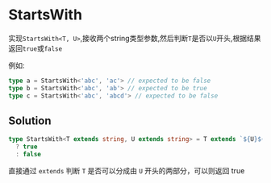 # StartsWith

实现`StartsWith<T, U>`,接收两个string类型参数,然后判断`T`是否以`U`开头,根据结果返回`true`或`false`

例如:

```typescript
type a = StartsWith<'abc', 'ac'> // expected to be false
type b = StartsWith<'abc', 'ab'> // expected to be true
type c = StartsWith<'abc', 'abcd'> // expected to be false
```

## Solution

```ts
type StartsWith<T extends string, U extends string> = T extends `${U}${string}`
  ? true
  : false
```

直接通过 `extends` 判断 `T` 是否可以分成由 `U` 开头的两部分，可以则返回 true
